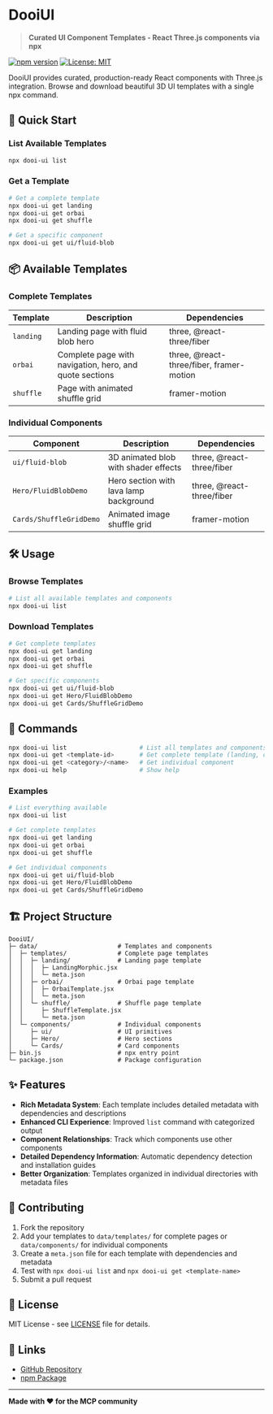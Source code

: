 # DooiUI

> **Curated UI Component Templates - React Three.js components via npx**

[![npm version](https://badge.fury.io/js/dooi-ui.svg)](https://www.npmjs.com/package/dooi-ui)
[![License: MIT](https://img.shields.io/badge/License-MIT-yellow.svg)](https://opensource.org/licenses/MIT)

DooiUI provides curated, production-ready React components with Three.js integration. Browse and download beautiful 3D UI templates with a single npx command.

## 🚀 Quick Start

### List Available Templates

```bash
npx dooi-ui list
```

### Get a Template

```bash
# Get a complete template
npx dooi-ui get landing
npx dooi-ui get orbai
npx dooi-ui get shuffle

# Get a specific component
npx dooi-ui get ui/fluid-blob
```

## 📦 Available Templates

### Complete Templates
| Template | Description | Dependencies |
|----------|-------------|--------------|
| `landing` | Landing page with fluid blob hero | three, @react-three/fiber |
| `orbai` | Complete page with navigation, hero, and quote sections | three, @react-three/fiber, framer-motion |
| `shuffle` | Page with animated shuffle grid | framer-motion |

### Individual Components
| Component | Description | Dependencies |
|-----------|-------------|--------------|
| `ui/fluid-blob` | 3D animated blob with shader effects | three, @react-three/fiber |
| `Hero/FluidBlobDemo` | Hero section with lava lamp background | three, @react-three/fiber |
| `Cards/ShuffleGridDemo` | Animated image shuffle grid | framer-motion |

## 🛠️ Usage

### Browse Templates

```bash
# List all available templates and components
npx dooi-ui list
```

### Download Templates

```bash
# Get complete templates
npx dooi-ui get landing
npx dooi-ui get orbai
npx dooi-ui get shuffle

# Get specific components
npx dooi-ui get ui/fluid-blob
npx dooi-ui get Hero/FluidBlobDemo
npx dooi-ui get Cards/ShuffleGridDemo
```

## 🔧 Commands

```bash
npx dooi-ui list                    # List all templates and components
npx dooi-ui get <template-id>       # Get complete template (landing, orbai, shuffle)
npx dooi-ui get <category>/<name>   # Get individual component
npx dooi-ui help                    # Show help
```

### Examples

```bash
# List everything available
npx dooi-ui list

# Get complete templates
npx dooi-ui get landing
npx dooi-ui get orbai
npx dooi-ui get shuffle

# Get individual components
npx dooi-ui get ui/fluid-blob
npx dooi-ui get Hero/FluidBlobDemo
npx dooi-ui get Cards/ShuffleGridDemo
```

## 🏗️ Project Structure

```
DooiUI/
├─ data/                      # Templates and components
│  ├─ templates/              # Complete page templates
│  │  ├─ landing/             # Landing page template
│  │  │  ├─ LandingMorphic.jsx
│  │  │  └─ meta.json
│  │  ├─ orbai/               # Orbai page template
│  │  │  ├─ OrbaiTemplate.jsx
│  │  │  └─ meta.json
│  │  └─ shuffle/             # Shuffle page template
│  │     ├─ ShuffleTemplate.jsx
│  │     └─ meta.json
│  └─ components/             # Individual components
│     ├─ ui/                  # UI primitives
│     ├─ Hero/                # Hero sections
│     └─ Cards/               # Card components
├─ bin.js                     # npx entry point
└─ package.json               # Package configuration
```

## ✨ Features

- **Rich Metadata System**: Each template includes detailed metadata with dependencies and descriptions
- **Enhanced CLI Experience**: Improved `list` command with categorized output
- **Component Relationships**: Track which components use other components
- **Detailed Dependency Information**: Automatic dependency detection and installation guides
- **Better Organization**: Templates organized in individual directories with metadata files

## 🤝 Contributing

1. Fork the repository
2. Add your templates to `data/templates/` for complete pages or `data/components/` for individual components
3. Create a `meta.json` file for each template with dependencies and metadata
4. Test with `npx dooi-ui list` and `npx dooi-ui get <template-name>`
5. Submit a pull request

## 📄 License

MIT License - see [LICENSE](LICENSE) file for details.

## 🔗 Links

- [GitHub Repository](https://github.com/David-Dohyun-Im/dooi-ui)
- [npm Package](https://www.npmjs.com/package/dooi-ui)

---

**Made with ❤️ for the MCP community**